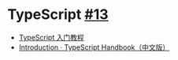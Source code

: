 # TypeScript [#13](https://github.com/vhxubo/blog/issues/13)

- [TypeScript 入门教程](https://ts.xcatliu.com/)
- [Introduction · TypeScript Handbook（中文版）](https://zhongsp.gitbooks.io/typescript-handbook/content/)